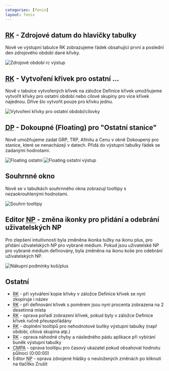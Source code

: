 ```yaml
---
categories: [fenix]
layout: fenix
---
```

## <abbr title="Reachové křivky">RK</abbr> - Zdrojové datum do hlavičky tabulky
Nově ve výstupní tabulce RK zobrazujeme řádek obsahující první a poslední den zdrojového období dané křivky.

![Zdrojové období rc výstup]({{site.url}}/data/zdrojove_obdobi_rc.png)

## <abbr title="Reachové křivky">RK</abbr> - Vytvoření křivek pro ostatní ...
Nově v tabulce vytvořených křivek na záložce Definice křivek umožňujeme vytvořit křivky pro ostatní období nebo cílové skupiny pro více křivek najednou. Dříve šlo vytvořit pouze pro křivku jednu.

![Vytvoření křivky pro ostatní období/cílovky]({{site.url}}/data/vice_obdobi_cilovky.png)

## <abbr title="Detailní plán">DP</abbr> - Dokoupné (Floating) pro "Ostatní stanice"
Nově umožňujeme zadat GRP, TRP, Afinitu a Cenu v okně Dokoupený pro stanice, které se nenacházejí v datech. Přidá do výstupní tabulky řádek se zadanými hodnotami.

![Floating ostatní]({{site.url}}/data/floating_ostatni.png)
![Floating ostatní výstup]({{site.url}}/data/floating_ostatni_output.png)

## Souhrnné okno 
Nově se v tabulkách souhrnného okna zobrazují tooltipy s nezaokrouhlenými hodnotami.

![Souhrn tooltipy]({{site.url}}/data/souhrn_tooltip.png)

## Editor <abbr title="Nákupní podmínky">NP</abbr> - změna ikonky pro přidání a odebrání uživatelských NP
Pro zlepšení intuitivnosti byla změněna ikonka tužky na ikonu plus, pro přidání uživatelských NP pro vybrané médium. Pokud jsou uživatelské NP pro vybrané médium definovány, byla změněna na ikonu koše pro odebrání uživatelských NP.

![Nákupní podmínky koš/plus]({{site.url}}/data/np_kos_plus.png)

## Ostatní
<ul>
	<li><abbr title="Reachové křivky">RK</abbr> - při vytváření kopie křivky v záložce Definice křivek se nyní zkopíruje i název</li>
	<li><abbr title="Reachové křivky">RK</abbr> - při definování křivek s poměrem jsou nyní procenta zobrazena na 2 desetinná místa</li>
	<li><abbr title="Reachové křivky">RK</abbr> - oprava pořadí zobrazení křivek, pokud byly v záložce Definice křivek ručně přeuspořádány</li>
	<li><abbr title="Reachové křivky">RK</abbr> - doplnění tooltipů pro nehodnotové buňky výstupní tabulky (např období, cílová skupina atp.)</li>
	<li><abbr title="Reachové křivky">RK</abbr> - oprava náhodné chyby a následného pádu aplikace při vybírání buněk výstupní tabulky</li>
	<li><abbr title="Crossmediální postanalýza">CMPA</abbr> - oprava tooltipu pro časový ukazatel pokud obsahoval hodnotu půlnoci (0:00:00)</li>
	<li>Editor <abbr title="Nákupní podmínky">NP</abbr> - oprava zdvojené hlášky o neuložených změnách po kliknutí na tlačítko Zrušit</li>   
</ul>

